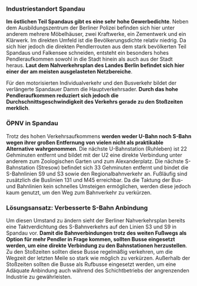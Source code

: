 ### Industriestandort Spandau
**Im östlichen Teil Spandaus gibt es eine sehr hohe Gewerbedichte**. Neben dem 
<span class="marker-label" id="marker-label-whitespot-polizeiakademie">Ausbildungszentrum der Berliner Polizei</span> 
befinden sich hier unter anderem mehrere Möbelhäuser, zwei Kraftwerke, ein Zementwerk und ein Klärwerk. 
Im direkten Umfeld ist die Bevölkerungsdichte relativ niedrig. Da sich hier jedoch die direkten Pendlerrouten aus dem 
stark bevölkerten Teil Spandaus und Falkensee schneiden, entsteht ein besonders hohes Pendleraufkommen sowohl in die 
Stadt hinein als auch aus der Stadt heraus. **Laut dem Nahverkehrsplan des Landes Berlin befindet sich hier einer der am 
meisten ausgelasteten Netzbereiche**.

Für den motorisierten Individualverkehr und den Busverkehr bildet der verlängerte Spandauer Damm die Hauptverkehrsader. 
**Durch das hohe Pendleraufkommen reduziert sich jedoch die Durchschnittsgeschwindigkeit des Verkehrs gerade zu den 
Stoßzeiten merklich**.

### ÖPNV in Spandau
Trotz des hohen Verkehrsaufkommens **werden weder U-Bahn noch S-Bahn wegen ihrer großen Entfernung von vielen nicht als 
praktikable Alternative wahrgenommen**. Die nächste 
<span class="marker-label" id="marker-label-u-ruhleben"> U-Bahnstation (Ruhleben) </span> ist 22 Gehminuten entfernt und 
bildet mit der U2 eine direkte Verbindung unter anderem zum Zoologischen Garten und zum Alexanderplatz. Die nächste 
<span class="marker-label" id="marker-label-s-stresow"> S-Bahnstation (Stresow) </span> befindet sich 33 Gehminuten 
entfernt und bindet die S-Bahnlinien S9 und S3 sowie den Regionalbahnverkehr an. Fußläufig sind zusätzlich die Buslinien 
131 und M45 erreichbar. Da die Taktung der Bus- und Bahnlinien kein schnelles Umsteigen ermöglichen, werden diese jedoch 
kaum genutzt, um den Weg zum Bahnverkehr zu verkürzen.

### Lösungsansatz: Verbesserte S-Bahn Anbindung
Um diesen Umstand zu ändern sieht der Berliner Nahverkehrsplan bereits eine Taktverdichtung des S-Bahnverkehrs auf den 
Linien S3 und S9 in Spandau vor. **Damit die Bahnverbindungen trotz des weiten Fußwegs als Option für mehr Pendler 
in Frage kommen, sollten Busse eingesetzt werden, um eine direkte Verbindung zu den Bahnstationen herzustellen**. Zu den 
Stoßzeiten sollten diese Busse regelmäßig verkehren, um die Wegzeit der letzten Meile so stark wie möglich zu verkürzen. 
Außerhalb der Stoßzeiten sollten die Busse als Rufbusse eingesetzt werden, um eine Adäquate Anbindung auch während des 
Schichtbetriebs der angrenzenden Industrie zu gewährleisten.
